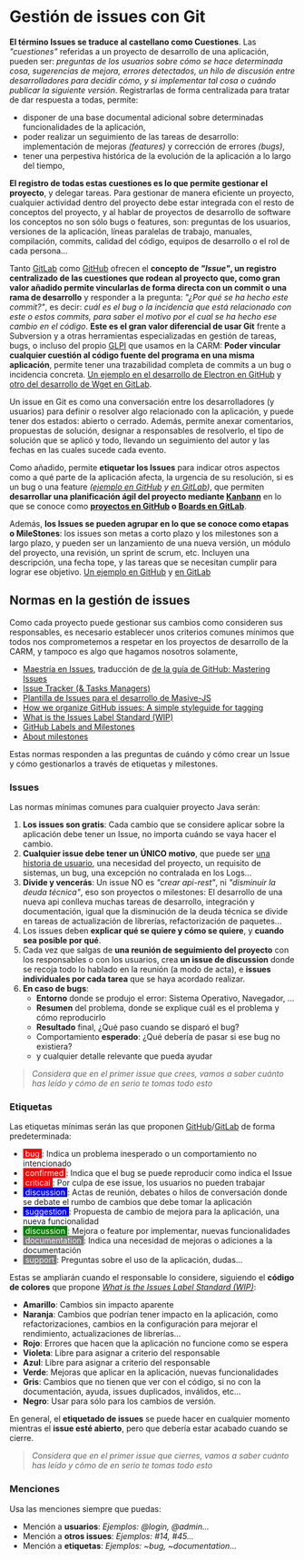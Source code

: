# Gestión de issues con Git

**El término Issues se traduce al castellano como Cuestiones**. Las *"cuestiones"* referidas a un proyecto de desarrollo de una aplicación, pueden ser: *preguntas de los usuarios sobre cómo se hace determinada cosa, sugerencias de mejora, errores detectados, un hilo de discusión entre desarrolladores para decidir cómo, y si  implementar tal cosa o cuándo publicar la siguiente versión*. 
Registrarlas de forma centralizada para tratar de dar respuesta a todas, permite:

* disponer de una base documental adicional sobre determinadas funcionalidades de la aplicación,
* poder realizar un seguimiento de las tareas de desarrollo: implementación de mejoras *(features)* y corrección de errores *(bugs)*,
* tener una perpestiva histórica de la evolución de la aplicación a lo largo del tiempo, 

**El registro de todas estas cuestiones es lo que permite gestionar el proyecto**, y delegar tareas. Para gestionar de manera eficiente un proyecto, cualquier actividad dentro del proyecto debe estar integrada con el resto de conceptos del proyecto, y  al hablar de proyectos de desarrollo de software los conceptos no son sólo bugs o features, son: preguntas de los usuarios, versiones de la aplicación, líneas paralelas de trabajo, manuales, compilación, commits, calidad del código, equipos de desarrollo o el rol de cada persona... 

Tanto [GitLab](https://gitlab.carm.es) como [GitHub](https://github.com/carm-es) ofrecen el **concepto de *"Issue"*, un registro centralizado de las cuestiones que rodean al proyecto que, como gran valor añadido permite vincularlas de forma directa con un commit o una rama de desarrollo** y responder a la pregunta: *"¿Por qué se ha hecho este commit?"*, es decir: *cuál es el bug o la incidencia que está relacionado con este o estos commits,  para saber el motivo por el cual se ha hecho ese cambio en el código*. **Este es el gran valor diferencial de usar Git** frente a Subversion y a otras herramientas especializadas en gestión de tareas, bugs, o incluso del propio [GLPI](https://glpi.carm.es)  que usamos en la CARM: **Poder vincular cualquier cuestión al código fuente del programa en una misma aplicación**,  permite tener una trazabilidad completa de commits a un bug o incidencia concreta. [Un ejemplo en el desarrollo de Electron en GitHub](https://github.com/electron/electron/issues/19911) y [otro del desarrollo de Wget en GitLab](https://gitlab.com/gnuwget/wget2/issues).

Un issue en Git es como una conversación entre los desarrolladores (y usuarios) para definir o resolver algo relacionado con la aplicación, y puede tener dos estados: abierto o cerrado.  Además, permite anexar comentarios, propuestas de solución, designar a responsables de resolverlo, el tipo de solución que se aplicó y todo, llevando un seguimiento del autor y las fechas en las cuales sucede cada evento. 

Como añadido, permite **etiquetar los Issues** para indicar otros aspectos como a qué parte de la aplicación afecta, la urgencia de su resolución, si es un bug o una feature  *([ejemplo en GitHub](https://github.com/electron/electron/labels) y [en GitLab](https://gitlab.com/gnuwget/wget2/-/labels))*,  que permiten **desarrollar una planificación ágil del proyecto mediante [Kanbann](https://es.wikipedia.org/wiki/Kanban_(desarrollo))** en lo que se conoce como **[proyectos en GitHub](https://github.com/electron/electron/projects/21) o [Boards en GitLab](https://gitlab.com/gitlab-org/gitlab-ce/-/boards/280883)**.

Además, **los Issues se pueden agrupar en lo que se conoce como etapas o MileStones**: los issues son metas a corto plazo y los milestones son a largo plazo, y pueden ser un lanzamiento de una nueva versión, un módulo del proyecto, una revisión, un sprint de scrum, etc. Incluyen una descripción, una fecha tope, y las tareas que se necesitan cumplir para lograr ese objetivo. [Un ejemplo en GitHub](https://github.com/codenautas/backend-plus/milestones) y [en GitLab](https://gitlab.com/gitlab-org/gitlab-ce/-/milestones?sort=due_date_desc&state=closed)


## Normas en la gestión de issues
Como cada proyecto puede gestionar sus cambios como consideren sus responsables, es necesario establecer unos criterios comunes mínimos que todos nos comprometemos a respetar en los proyectos de desarrollo de la CARM, y tampoco es algo que hagamos nosotros solamente,

* [Maestría en Issues](https://github.com/ricval/Documentacion/blob/master/Guias/GitHub/issues.md),  traducción de [de la guía de GitHub: Mastering Issues](https://guides.github.com/features/issues/)
* [Issue Tracker (& Tasks Managers)](https://sites.google.com/site/practicadesarrollosoft/temario/issue-tracker)
* [Plantilla de Issues para el desarrollo de Masive-JS](https://gitlab.com/dmfay/massive-js/blob/master/.gitlab/issue_templates/Problem.md)
* [How we organize GitHub issues: A simple styleguide for tagging](https://robinpowered.com/blog/best-practice-system-for-organizing-and-tagging-github-issues)
* [What is the Issues Label Standard (WIP)](https://github.com/moimikey/issues-label-standard/)
* [GitHub Labels and Milestones](https://docs.saltstack.com/en/latest/topics/development/labels.html)
* [About milestones](https://help.github.com/en/articles/about-milestones)

Estas normas responden a las preguntas de cuándo y cómo crear un Issue y cómo gestionarlos a través de etiquetas y milestones.

### Issues
Las normas mínimas comunes para cualquier proyecto Java serán:

1. **Los issues son gratis**: Cada cambio que se considere aplicar sobre la aplicación  debe tener un Issue, no importa cuándo se vaya hacer el cambio.
2. **Cualquier issue debe tener un ÚNICO motivo**, que puede ser [una historia de usuario](https://es.wikipedia.org/wiki/Historias_de_usuario), una necesidad del proyecto, un requisito de sistemas, un bug, una excepción no contralada en los Logs... 
3. **Divide y vencerás**: Un issue NO es *"crear api-rest"*, ni *"disminuir la deuda técnica"*, eso son proyectos o milestones: El desarrollo de una nueva api conlleva muchas tareas de desarrollo, integración y documentación, igual que la disminución de la deuda técnica se divide en tareas de actualización de librerías, refactorización de paquetes...
4. Los issues deben **explicar qué se quiere y cómo se quiere**, y **cuando sea posible por qué**.
5. Cada vez que salgas de **una reunión de seguimiento del proyecto** con los responsables o con los usuarios, crea **un issue de discussion** donde se recoja todo lo hablado en la reunión (a modo de acta), e **issues individuales por cada tarea** que se haya acordado realizar.
6. **En caso de bugs**:
    * **Entorno** donde se produjo el error: Sistema Operativo, Navegador, ...
    * **Resumen** del problema, donde se explique cuál es el problema y cómo reproducirlo 
    * **Resultado** final,  ¿Qué paso cuando se disparó el bug?
    * Comportamiento **esperado**: ¿Qué debería de pasar si ese bug no existiera?
    * y cualquier detalle relevante que pueda ayudar 

> *Considera que en el primer issue que crees, vamos a saber cuánto has leído y cómo de en serio te tomas todo esto*

### Etiquetas
Las etiquetas mínimas serán las que proponen [GitHub](https://help.github.com/es/articles/about-labels)/[GitLab](https://docs.gitlab.com/ee/user/project/labels.html) de forma predeterminada:

* <span style="background-color:red; color: white;">&nbsp;bug </span>: Indica un problema inesperado o un comportamiento no intencionado
* <span style="background-color:red; color: white;">&nbsp;confirmed </span>: Indica que el bug se puede reproducir como indica el Issue
* <span style="background-color:red; color: white;">&nbsp;critical </span>: Por culpa de ese issue, los usuarios no pueden trabajar
* <span style="background-color:blue; color: white;">&nbsp;discussion </span>: Actas de reunión, debates o hilos de conversación donde se debate el rumbo de cambios que debe tomar la aplicación
* <span style="background-color:blue; color: white;">&nbsp;suggestion </span>: Propuesta de cambio de mejora para la aplicación, una nueva funcionalidad
* <span style="background-color:green; color: white;">&nbsp;discussion </span>: Mejora o feature por implementar, nuevas funcionalidades 
* <span style="background-color:gray; color: white;">&nbsp;documentation </span>: Indica una necesidad de mejoras o adiciones a la documentación
* <span style="background-color:gray; color: white;">&nbsp;support </span>: Preguntas sobre el uso de la aplicación, dudas... 

Estas se ampliarán cuando el responsable lo considere, siguiendo el **código de colores** que propone  *[What is the Issues Label Standard (WIP)](https://github.com/moimikey/issues-label-standard/)*:

* **Amarillo**: Cambios sin impacto aparente
* **Naranja**: Cambios que podrían tener impacto en la aplicación, como refactorizaciones, cambios en la configuración para mejorar el rendimiento, actualizaciones de librerías... 
* **Rojo**: Errores que hacen que la aplicación no funcione como se espera
* **Violeta**: Libre para asignar a criterio del responsable
* **Azul**: Libre para asignar a criterio del responsable
* **Verde**: Mejoras que aplicar en la aplicación, nuevas funcionalidades
* **Gris**: Cambios que no tienen que ver con el código, si no con la documentación, ayuda, issues duplicados, inválidos, etc...
* **Negro**: Usar para sólo para los cambios de versión.

En general, el **etiquetado de issues** se puede hacer en cualquier momento mientras el **issue esté abierto**, pero que debería estar acabado cuando se cierre.

 > *Considera que en el primer issue que cierres, vamos a saber cuánto has leído y cómo de en serio te tomas todo esto*

### Menciones
Usa las menciones siempre que puedas:

* Mención a **usuarios**: *Ejemplos: @login, @admin...*
* Mención a **otros issues**: *Ejemplos: #14, #45...*
* Mención a **etiquetas**: *Ejemplos: ~bug, ~documentation...*

